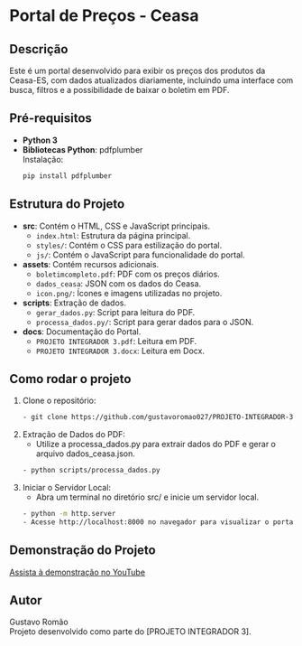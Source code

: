 # Portal de Preços - Ceasa

## Descrição
Este é um portal desenvolvido para exibir os preços dos produtos da Ceasa-ES, com dados atualizados diariamente, incluindo uma interface com busca, filtros e a possibilidade de baixar o boletim em PDF.

## Pré-requisitos
- **Python 3**
- **Bibliotecas Python**: pdfplumber  
  Instalação:
  ```bash
  pip install pdfplumber

## Estrutura do Projeto
- **src**: Contém o HTML, CSS e JavaScript principais.
  - `index.html`: Estrutura da página principal.
  - `styles/`: Contém o CSS para estilização do portal.
  - `js/`: Contém o JavaScript para funcionalidade do portal.
- **assets**: Contém recursos adicionais.
  - `boletimcompleto.pdf`: PDF com os preços diários.
  - `dados_ceasa`: JSON com os dados do Ceasa.
  - `icon.png/`: Ícones e imagens utilizadas no projeto.
- **scripts**: Extração de dados.
  - `gerar_dados.py`: Script para leitura do PDF.
  - `processa_dados.py/`: Script para gerar dados para o JSON.
- **docs**: Documentação do Portal.
  - `PROJETO INTEGRADOR 3.pdf`: Leitura em PDF.
  - `PROJETO INTEGRADOR 3.docx`: Leitura em Docx.

## Como rodar o projeto
1. Clone o repositório:
   ```bash
   - git clone https://github.com/gustavoromao027/PROJETO-INTEGRADOR-3
2. Extração de Dados do PDF:
   - Utilize a processa_dados.py para extrair dados do PDF e gerar o arquivo dados_ceasa.json.
   ```bash
   - python scripts/processa_dados.py
3. Iniciar o Servidor Local:
   - Abra um terminal no diretório src/ e inicie um servidor local.
   ```bash
   - python -m http.server
   - Acesse http://localhost:8000 no navegador para visualizar o portal.

## Demonstração do Projeto
[Assista à demonstração no YouTube](https://youtu.be/c8hVL7JL5Lc)

## Autor
Gustavo Romão  
Projeto desenvolvido como parte do [PROJETO INTEGRADOR 3]. 